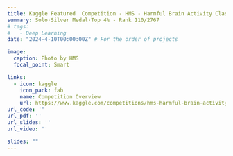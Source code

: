 ```yaml
---
title: Kaggle Featured  Competition - HMS - Harmful Brain Activity Classification
summary: Solo·Silver Medal·Top 4% - Rank 110/2767
# tags:
#   - Deep Learning
date: "2024-4-10T00:00:00Z" # For the order of projects

image:
  caption: Photo by HMS
  focal_point: Smart

links:
  - icon: kaggle
    icon_pack: fab
    name: Competition Overview
    url: https://www.kaggle.com/competitions/hms-harmful-brain-activity-classification
url_code: ''
url_pdf: ''
url_slides: ''
url_video: ''

slides: ""
---
```


